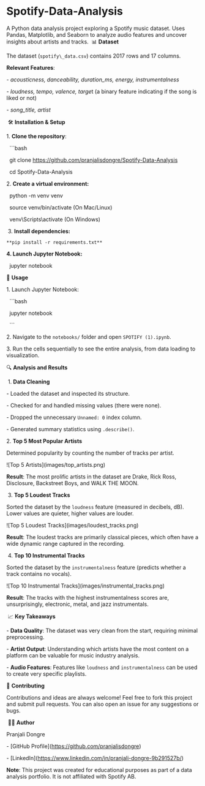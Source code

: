 # Spotify-Data-Analysis
A Python data analysis project exploring a Spotify music dataset. Uses Pandas, Matplotlib, and Seaborn to analyze audio features and uncover insights about artists and tracks.
 📊 **Dataset**



The dataset (`spotify\_data.csv`) contains 2017 rows and 17 columns.



**Relevant Features**:

\- *acousticness, danceability, duration\_ms, energy, instrumentalness*

*- loudness, tempo, valence, targe*t (a binary feature indicating if the song is liked or not)

\- *song\_title, artist*



 🛠️ **Installation \& Setup**



1\.  **Clone the repository**:

&nbsp;  ```bash

&nbsp;  git clone https://github.com/pranjalisdongre/Spotify-Data-Analysis

&nbsp;  cd Spotify-Data-Analysis

2\.  **Create a virtual environment:**

&nbsp;   python -m venv venv

&nbsp;   source venv/bin/activate    (On Mac/Linux)

&nbsp;   venv\\Scripts\\activate       (On Windows)



&nbsp;3. **Install dependencies:**

    **pip install -r requirements.txt**



**4.  Launch Jupyter Notebook:**



&nbsp;   jupyter notebook







🚀 **Usage**



1\.  Launch Jupyter Notebook:

    ```bash

    jupyter notebook

    ```

2\.  Navigate to the `notebooks/` folder and open `SPOTIFY (1).ipynb`.

3\.  Run the cells sequentially to see the entire analysis, from data loading to visualization.



🔍 **Analysis and Results**



 1. **Data Cleaning**

\- Loaded the dataset and inspected its structure.

\- Checked for and handled missing values (there were none).

\- Dropped the unnecessary `Unnamed: 0` index column.

\- Generated summary statistics using `.describe()`.



2\. **Top 5 Most Popular Artists**

Determined popularity by counting the number of tracks per artist.

!\[Top 5 Artists](images/top\_artists.png)

**Result**: The most prolific artists in the dataset are Drake, Rick Ross, Disclosure, Backstreet Boys, and WALK THE MOON.



 3. **Top 5 Loudest Tracks**

Sorted the dataset by the `loudness` feature (measured in decibels, dB). Lower values are quieter, higher values are louder.

!\[Top 5 Loudest Tracks](images/loudest\_tracks.png)

**Result**: The loudest tracks are primarily classical pieces, which often have a wide dynamic range captured in the recording.



 4. **Top 10 Instrumental Tracks**

Sorted the dataset by the `instrumentalness` feature (predicts whether a track contains no vocals).

!\[Top 10 Instrumental Tracks](images/instrumental\_tracks.png)

**Result**: The tracks with the highest instrumentalness scores are, unsurprisingly, electronic, metal, and jazz instrumentals.



 📈 **Key Takeaways**



\- **Data Quality**: The dataset was very clean from the start, requiring minimal preprocessing.

\- **Artist Output**: Understanding which artists have the most content on a platform can be valuable for music industry analysis.

\- **Audio Features**: Features like `loudness` and `instrumentalness` can be used to create very specific playlists.



🤝 **Contributing**



Contributions and ideas are always welcome! Feel free to fork this project and submit pull requests. You can also open an issue for any suggestions or bugs.





 👨‍💻 **Author**



Pranjali Dongre

\- \[GitHub Profile](https://github.com/pranjalisdongre)

\- \[LinkedIn](https://www.linkedin.com/in/pranjali-dongre-9b291527b/)





**Note**: This project was created for educational purposes as part of a data analysis portfolio. It is not affiliated with Spotify AB.

